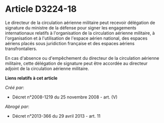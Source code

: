 # Article D3224-18

Le directeur de la circulation aérienne militaire peut recevoir délégation de signature du ministre de la défense pour signer
les engagements internationaux relatifs à l'organisation de la circulation aérienne militaire, à l'organisation et à
l'utilisation de l'espace aérien national, des espaces aériens placés sous juridiction française et des espaces aériens
transfrontaliers.

En cas d'absence ou d'empêchement du directeur de la circulation aérienne militaire, cette délégation de signature peut être
accordée au directeur adjoint de la circulation aérienne militaire.

**Liens relatifs à cet article**

_Créé par_:

  - Décret n°2008-1219 du 25 novembre 2008 - art. (V)

_Abrogé par_:

  - Décret n°2013-366 du 29 avril 2013 - art. 11
